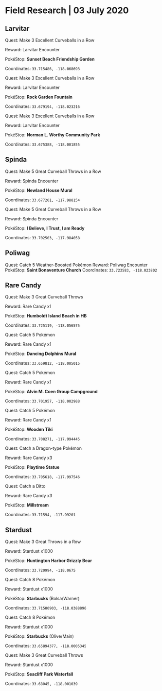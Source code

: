 ﻿# Field Research | 03 July 2020

## Larvitar

Quest: Make 3 Excellent Curveballs in a Row

Reward: Larvitar Encounter

PokéStop: **Sunset Beach Friendship Garden**

Coordinates: ``33.715486, -118.068693``


Quest: Make 3 Excellent Curveballs in a Row

Reward: Larvitar Encounter

PokéStop: **Rock Garden Fountain**

Coordinates: ``33.679194, -118.023216``


Quest: Make 3 Excellent Curveballs in a Row

Reward: Larvitar Encounter

PokéStop: **Norman L. Worthy Community Park**

Coordinates: ``33.675388, -118.001855``


## Spinda

Quest: Make 5 Great Curveball Throws in a Row

Reward: Spinda Encounter

PokéStop: **Newland House Mural**

Coordinates: ``33.677201, -117.988154``


Quest: Make 5 Great Curveball Throws in a Row

Reward: Spinda Encounter

PokéStop: **I Believe, I Trust, I am Ready**

Coordinates: ``33.702503, -117.984058``


## Poliwag

Quest: Catch 5 Weather-Boosted Pokémon
Reward: Poliwag Encounter
PokéStop: **Saint Bonaventure Church**
Coordinates: ``33.723583, -118.023802``

## Rare Candy

Quest: Make 3 Great Curveball Throws

Reward: Rare Candy x1

PokéStop: **Humboldt Island Beach in HB**

Coordinates: ``33.725119, -118.056575``


Quest: Catch 5 Pokémon

Reward: Rare Candy x1

PokéStop: **Dancing Dolphins Mural**

Coordinates: ``33.659812, -118.005015``


Quest: Catch 5 Pokémon

Reward: Rare Candy x1

PokéStop: **Alvin M. Coen Group Campground**

Coordinates: ``33.701957, -118.002988``


Quest: Catch 5 Pokémon

Reward: Rare Candy x1

PokéStop: **Wooden Tiki**

Coordinates: ``33.708271, -117.994445``


Quest: Catch a Dragon-type Pokémon

Reward: Rare Candy x3

PokéStop: **Playtime Statue**

Coordinates: ``33.705618, -117.997546``


Quest: Catch a Ditto

Reward: Rare Candy x3

PokéStop: **Millstream**

Coordinates: ``33.71594, -117.99201``


## Stardust

Quest: Make 3 Great Throws in a Row

Reward: Stardust x1000

PokéStop: **Huntington Harbor Grizzly Bear**

Coordinates:  ``33.720994, -118.0675``


Quest: Catch 8 Pokémon

Reward: Stardust x1000

PokéStop: **Starbucks** (Bolsa/Warner)

Coordinates: ``33.71580903, -118.0388896``


Quest: Catch 8 Pokémon

Reward: Stardust x1000

PokéStop: **Starbucks** (Olive/Main)

Coordinates: ``33.65894377, -118.0005345``


Quest: Make 3 Great Curveball Throws

Reward: Stardust x1000

PokéStop: **Seacliff Park Waterfall**

Coordinates: ``33.68045, -118.001039``




